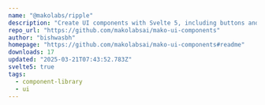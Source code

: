 ```yaml
---
name: "@makolabs/ripple"
description: "Create UI components with Svelte 5, including buttons and cards."
repo_url: "https://github.com/makolabsai/mako-ui-components"
author: "bishwasbh"
homepage: "https://github.com/makolabsai/mako-ui-components#readme"
downloads: 17
updated: "2025-03-21T07:43:52.783Z"
svelte5: true
tags: 
  - component-library
  - ui
---
```

